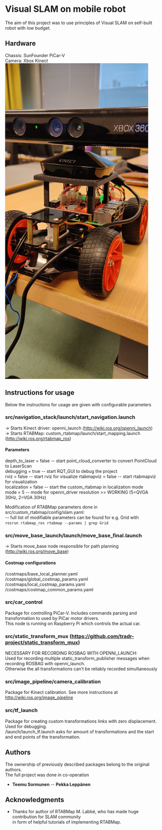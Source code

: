 # Visual SLAM on mobile robot

The aim of this project was to use principles of Visual SLAM on self-built robot with low budget.

## Hardware

Chassis: SunFounder PiCar-V  
Camera: Xbox Kinect
![Mobile robot used in the project](mobile_robot.jpeg)

## Instructions for usage

Below the instructions for usage are given with configurable parameters  
  
### src/navigation_stack/launch/start_navigation.launch  
  -> Starts Kinect driver: openni_launch (http://wiki.ros.org/openni_launch)  
  -> Starts RTABMap: custom_rtabmap/launch/start_mapping.launch (http://wiki.ros.org/rtabmap_ros)  

#### Parameters
depth_to_laser = false -- start point_cloud_converter to convert PointCloud to LaserScan  
debugging = true       -- start RQT_GUI to debug the project  
rviz = false           -- start rviz for visualize 
rtabmapviz = false     -- start rtabmapviz for visualization  
localization = false   -- start the custom_rtabmap in localization mode  
mode = 5               -- mode for openni_driver resolution >> WORKING (5=QVGA 30Hz, 2=VGA 30Hz)  
  
Modification of RTABMap parameters done in src/custom_rtabmap/config/slam.yaml:  
  -- full list of modifiable parameters can be found for e.g. Grid with  
  ``` rosrun rtabmap_ros rtabmap --params | grep Grid ```  
  
  
### src/move_base_launch/launch/move_base_final.launch
  -> Starts move_base node responsible for path planning (http://wiki.ros.org/move_base)  
 
#### Costmap configurations
/costmaps/base_local_planner.yaml
/costmaps/global_costmap_params.yaml
/costmaps/local_costmap_params.yaml
/costmaps/costmap_common_params.yaml


### src/car_control

Package for controlling PiCar-V. Includes commands parsing and transformation to used by PiCar motor drivers.  
This node is running on Raspberry Pi which controls the actual car.


### src/static_transform_mux (https://github.com/tradr-project/static_transform_mux)

NECESSARY FOR RECORDING ROSBAG WITH OPENNI_LAUNCH:  
  Used for recording multiple static_transform_publisher messages when recording ROSBAG with openni_launch.  
  Otherwise the all transformations can't be reliably recorded simultaneously


### src/image_pipeline/camera_calibration

Package for Kinect calibration. See more instructions at http://wiki.ros.org/image_pipeline


### src/tf_launch

Package for creating custom transformations links with zero displacement. Used for debugging.  
/launch/launch_tf.launch asks for amount of transformations and the start and end points of the transformation.  


## Authors

The ownership of previously described packages belong to the original authors.  
The full project was done in co-operation  
* **Teemu Sormunen** -- **Pekka Leppänen**


## Acknowledgments

* Thanks for author of RTABMap M. Labbé, who has made huge contribution for SLAM community   
  in form of helpful tutorials of implementing RTABMap. 
